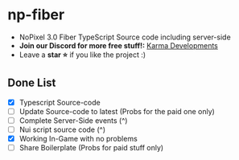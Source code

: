# np-fiber
- NoPixel 3.0 Fiber TypeScript Source code including server-side
- **Join our Discord for more free stuff!:** [Karma Developments](https://karma-developments.netlify.app/index.html)
- Leave a **star ⭐** if you like the project :) 

## Done List
- [x] Typescript Source-code
- [ ] Update Source-code to latest (Probs for the paid one only)
- [ ] Complete Server-Side events (^)
- [ ] Nui script source code (^)
- [x] Working In-Game with no problems
- [ ] Share Boilerplate (Probs for paid stuff only)
